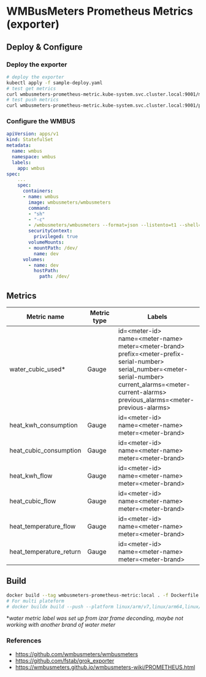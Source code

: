 
# WMBusMeters Prometheus Metrics (exporter)

## Deploy & Configure
### Deploy the exporter
```bash
# deploy the exporter
kubectl apply -f sample-deploy.yaml
# test get metrics
curl wmbusmeters-prometheus-metric.kube-system.svc.cluster.local:9001/metrics
# test push metrics
curl wmbusmeters-prometheus-metric.kube-system.svc.cluster.local:9001/push -d "$METER_JSON"
```
### Configure the WMBUS
```yaml
apiVersion: apps/v1
kind: StatefulSet
metadata:
  name: wmbus
  namespace: wmbus
  labels:
    app: wmbus
spec:
    ...
    spec:
      containers:
      - name: wmbus
        image: wmbusmeters/wmbusmeters
        command: 
        - "sh"
        - "-c"
        - /wmbusmeters/wmbusmeters --format=json --listento=t1 --shell='/usr/bin/curl wmbusmeters-prometheus-metric.kube-system.svc.cluster.local:9001/push -s --data "$METER_JSON"' ...
        securityContext:
          privileged: true
        volumeMounts:
        - mountPath: /dev/
          name: dev
      volumes:
        - name: dev
          hostPath:
            path: /dev/
```

## Metrics

| Metric name | Metric type | Labels |
|-------------|-------------|-------------|
|water_cubic_used*|Gauge|id=\<meter-id\> <br/> name=\<meter-name\> <br/> meter=\<meter-brand\> <br/> prefix=\<meter-prefix-serial-number\> <br/> serial_number=\<meter-serial-number\> <br/> current_alarms=\<meter-current-alarms\> <br/> previous_alarms=\<meter-previous-alarms\>| 
|heat_kwh_consumption|Gauge|id=\<meter-id\> <br/> name=\<meter-name\> <br/> meter=\<meter-brand\>| 
|heat_cubic_consumption|Gauge|id=\<meter-id\> <br/> name=\<meter-name\> <br/> meter=\<meter-brand\>| 
|heat_kwh_flow|Gauge|id=\<meter-id\> <br/> name=\<meter-name\> <br/> meter=\<meter-brand\>| 
|heat_cubic_flow|Gauge|id=\<meter-id\> <br/> name=\<meter-name\> <br/> meter=\<meter-brand\>| 
|heat_temperature_flow|Gauge|id=\<meter-id\> <br/> name=\<meter-name\> <br/> meter=\<meter-brand\>| 
|heat_temperature_return|Gauge|id=\<meter-id\> <br/> name=\<meter-name\> <br/> meter=\<meter-brand\>| 

## Build
```bash
docker build --tag wmbusmeters-prometheus-metric:local . -f Dockerfile
# For multi plateform 
# docker buildx build --push --platform linux/arm/v7,linux/arm64,linux/amd64 --tag medinvention/wmbusmeters-prometheus-metric:0.0.1 . -f Dockerfile
```

**water metric label was set up from izar frame deconding, maybe not working with another brand of water meter*

### References

- https://github.com/wmbusmeters/wmbusmeters
- https://github.com/fstab/grok_exporter
- https://wmbusmeters.github.io/wmbusmeters-wiki/PROMETHEUS.html